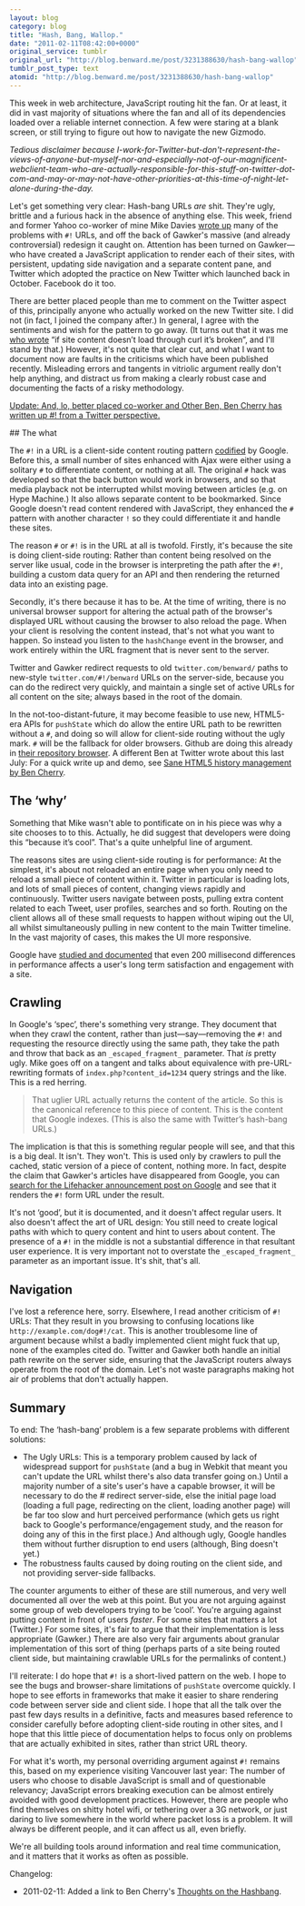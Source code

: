 ```yaml
---
layout: blog
category: blog
title: "Hash, Bang, Wallop."
date: "2011-02-11T08:42:00+0000"
original_service: tumblr
original_url: "http://blog.benward.me/post/3231388630/hash-bang-wallop"
tumblr_post_type: text
atomid: "http://blog.benward.me/post/3231388630/hash-bang-wallop"
---
```

This week in web architecture, JavaScript routing hit the fan. Or at least, it did in vast majority of situations where the fan and all of its dependencies loaded over a reliable internet connection. A few were staring at a blank screen, or still trying to figure out how to navigate the new Gizmodo.

_Tedious disclaimer because I-work-for-Twitter-but-don't-represent-the-views-of-anyone-but-myself-nor-and-especially-not-of-our-magnificent-webclient-team-who-are-actually-responsible-for-this-stuff-on-twitter-dot-com-and-may-or-may-not-have-other-priorities-at-this-time-of-night-let-alone-during-the-day._

Let's get something very clear: Hash-bang URLs _are_ shit. They're ugly, brittle and a furious hack in the absence of anything else. This week, friend and former Yahoo co-worker of mine Mike Davies [wrote up](http://www.isolani.co.uk/blog/javascript/BreakingTheWebWithHashBangs/) many of the problems with `#!` URLs, and off the back of Gawker's massive (and already controversial) redesign it caught on. Attention has been turned on Gawker—who have created a JavaScript application to render each of their sites, with persistent, updating side navigation and a separate content pane, and Twitter which adopted the practice on New Twitter which launched back in October. Facebook do it too.

There are better placed people than me to comment on the Twitter aspect of this, principally anyone who actually worked on the new Twitter site. I did not (in fact, I joined the company after.) In general, I agree with the sentiments and wish for the pattern to go away. (It turns out that it was me [who wrote](https://web.archive.org/web/20101016010319/http://developer.yahoo.com/blogs/ydn/posts/2010/10/how-many-users-have-javascript-disabled/#comment-17071) “if site content doesn’t load through curl it’s broken”, and I'll stand by that.) However, it's not quite that clear cut, and what I want to document now are faults in the criticisms which have been published recently. Misleading errors and tangents in vitriolic argument really don't help anything, and distract us from making a clearly robust case and documenting the facts of a risky methodology.

<ins>Update: And, lo, better placed co-worker and Other Ben, [Ben Cherry has written up #! from a Twitter perspective](http://www.adequatelygood.com/2011/2/Thoughts-on-the-Hashbang).</ins>

## The what

The `#!` in a URL is a client-side content routing pattern [codified](http://code.google.com/web/ajaxcrawling/docs/getting-started.html) by Google. Before this, a small number of sites enhanced with Ajax were either using a solitary `#` to differentiate content, or nothing at all. The original `#` hack was developed so that the back button would work in browsers, and so that media playback not be interrupted whilst moving between articles (e.g. on Hype Machine.) It also allows separate content to be bookmarked. Since Google doesn't read content rendered with JavaScript, they enhanced the `#` pattern with another character `!` so they could differentiate it and handle these sites.

The reason `#` or `#!` is in the URL at all is twofold. Firstly, it's because the site is doing client-side routing: Rather than content being resolved on the server like usual, code in the browser is interpreting the path after the `#!`, building a custom data query for an API and then rendering the returned data into an existing page.

Secondly, it's there because it has to be. At the time of writing, there is no universal browser support for altering the actual path of the browser's displayed URL without causing the browser to also reload the page. When your client is resolving the content instead, that's not what you want to happen. So instead you listen to the `hashChange` event in the browser, and work entirely within the URL fragment that is never sent to the server.

Twitter and Gawker redirect requests to old `twitter.com/benward/` paths to new-style `twitter.com/#!/benward` URLs on the server-side, because you can do the redirect very quickly, and maintain a single set of active URLs for all content on the site; always based in the root of the domain.

In the not-too-distant-future, it may become feasible to use new, HTML5-era APIs for `pushState` which do allow the entire URL path to be rewritten without a `#`, and doing so will allow for client-side routing without the ugly mark. `#` will be the fallback for older browsers. Github are doing this already in [their repository browser](https://github.com/github/gollum). A different Ben at Twitter wrote about this last July: For a quick write up and demo, see [Sane HTML5 history management by Ben Cherry](http://www.adequatelygood.com/2010/7/Saner-HTML5-History-Management).

## The ‘why’

Something that Mike wasn't able to pontificate on in his piece was why a site chooses to to this. Actually, he did suggest that developers were doing this “because it’s cool”. That's a quite unhelpful line of argument.

The reasons sites are using client-side routing is for performance: At the simplest, it's about not reloaded an entire page when you only need to reload a small piece of content within it. Twitter in particular is loading lots, and lots of small pieces of content, changing views rapidly and continuously. Twitter users navigate between posts, pulling extra content related to each Tweet, user profiles, searches and so forth. Routing on the client allows all of these small requests to happen without wiping out the UI, all whilst simultaneously pulling in new content to the main Twitter timeline. In the vast majority of cases, this makes the UI more responsive.

Google have [studied and documented](http://googleresearch.blogspot.com/2009/06/speed-matters.html) that even 200 millisecond differences in performance affects a user's long term satisfaction and engagement with a site.

## Crawling

In Google's ‘spec’, there's something very strange. They document that when they crawl the content, rather than just—say—removing the `#!` and requesting the resource directly using the same path, they take the path and throw that back as an `_escaped_fragment_` parameter. That _is_ pretty ugly. Mike goes off on a tangent and talks about equivalence with pre-URL-rewriting formats of `index.php?content_id=1234` query strings and the like. This is a red herring.

> That uglier URL actually returns the content of the article. So this is the canonical reference to this piece of content. This is the content that Google indexes. (This is also the same with Twitter’s hash-bang URLs.)

The implication is that this is something regular people will see, and that this is a big deal. It isn't. They won't. This is used only by crawlers to pull the cached, static version of a piece of content, nothing more. In fact, despite the claim that Gawker's articles have disappeared from Google, you can [search for the Lifehacker announcement post on Google](http://www.google.com/search?client=safari&rls=en&q=hello-world-this-is-the-new-lifehacker&ie=UTF-8&oe=UTF-8#hl=en&sugexp=ldymls&xhr=t&q=Hello+World%2C+this+is+the+new+Lifehacker!&cp=40&qe=SGVsbG8gV29ybGQsIHRoaXMgaXMgdGhlIG5ldyBMaWZlaGFja2VyIQ&qesig=aBp7jeWsP76wOPr25k1wbw&pkc=AFgZ2tkbXjU-8Oviel-UlYpCirtFlNMhgqxQw-NY3GCmIx-8KDigfYYKgrvPO3Vo8briKQDTTtwxaxrXhEVtDNcpqcgqAuv9aQ&pf=p&sclient=psy&client=safari&rls=en&aq=f&aqi=&aql=&oq=Hello+World,+this+is+the+new+Lifehacker!&pbx=1&fp=3c50641767377180) and see that it renders the `#!` form URL under the result.

It's not ‘good’, but it is documented, and it doesn't affect regular users. It also doesn't affect the art of URL design: You still need to create logical paths with which to query content and hint to users about content. The presence of a `#!` in the middle is not a substantial difference in that resultant user experience. It is very important not to overstate the `_escaped_fragment_` parameter as an important issue. It's shit, that's all.

## Navigation

I've lost a reference here, sorry. Elsewhere, I read another criticism of `#!` URLs: That they result in you browsing to confusing locations like `http://example.com/dog#!/cat`. This is another troublesome line of argument because whilst a badly implemented client might fuck that up, none of the examples cited do. Twitter and Gawker both handle an initial path rewrite on the server side, ensuring that the JavaScript routers always operate from the root of the domain. Let's not waste paragraphs making hot air of problems that don't actually happen.

## Summary

To end: The ‘hash-bang’ problem is a few separate problems with different solutions:

* The Ugly URLs: This is a temporary problem caused by lack of widespread support for `pushState` (and a bug in Webkit that meant you can't update the URL whilst there's also data transfer going on.) Until a majority number of a site's user's have a capable browser, it will be necessary to do the # redirect server-side, else the initial page load (loading a full page, redirecting on the client, loading another page) will be far too slow and hurt perceived performance (which gets us right back to Google's performance/engagement study, and the reason for doing any of this in the first place.) And although ugly, Google handles them without further disruption to end users (although, Bing doesn't yet.)
* The robustness faults caused by doing routing on the client side, and not providing server-side fallbacks.

The counter arguments to either of these are still numerous, and very well documented all over the web at this point. But you are not arguing against some group of web developers trying to be ‘cool’. You're arguing against putting content in front of users _faster_. For some sites that matters a lot (Twitter.) For some sites, it's fair to argue that their implementation is less appropriate (Gawker.) There are also very fair arguments about granular implementation of this sort of thing (perhaps parts of a site being routed client side, but maintaining crawlable URLs for the permalinks of content.)

I'll reiterate: I do hope that `#!` is a short-lived pattern on the web. I hope to see the bugs and browser-share limitations of `pushState` overcome quickly. I hope to see efforts in frameworks that make it easier to share rendering code between server side and client side. I hope that all the talk over the past few days results in a definitive, facts and measures based reference to consider carefully before adopting client-side routing in other sites, and I hope that this little piece of documentation helps to focus only on problems that are actually exhibited in sites, rather than strict URL theory.

For what it's worth, my personal overriding argument against `#!` remains this, based on my experience visiting Vancouver last year: The number of users who choose to disable JavaScript is small and of questionable relevancy; JavaScript errors breaking execution can be almost entirely avoided with good development practices. However, there are people who find themselves on shitty hotel wifi, or tethering over a 3G network, or just daring to live somewhere in the world where packet loss is a problem. It will always be different people, and it can affect us all, even briefly.

We're all building tools around information and real time communication, and it matters that it works as often as possible.

Changelog:

* 2011-02-11: Added a link to Ben Cherry's [Thoughts on the Hashbang](http://www.adequatelygood.com/2011/2/Thoughts-on-the-Hashbang).
